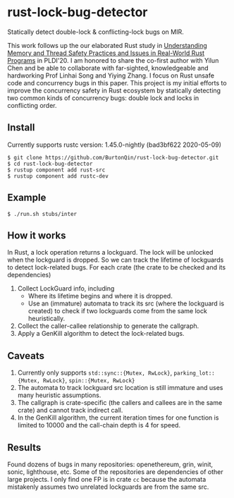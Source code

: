 # rust-lock-bug-detector
Statically detect double-lock &amp; conflicting-lock bugs on MIR.

This work follows up the our elaborated Rust study in [Understanding Memory and Thread Safety Practices and Issues in Real-World Rust Programs](https://songlh.github.io/paper/rust-study.pdf) in PLDI'20.
I am honored to share the co-first author with Yilun Chen and be able to collaborate with far-sighted, knowledgeable and hardworking Prof Linhai Song and Yiying Zhang. 
I focus on Rust unsafe code and concurrency bugs in this paper.
This project is my initial efforts to improve the concurrency safety in Rust ecosystem by statically detecting two common kinds of concurrency bugs: 
double lock and locks in conflicting order.

## Install
Currently supports rustc version: 1.45.0-nightly (bad3bf622 2020-05-09)
```
$ git clone https://github.com/BurtonQin/rust-lock-bug-detector.git
$ cd rust-lock-bug-detector
$ rustup component add rust-src
$ rustup component add rustc-dev
```

## Example
```
$ ./run.sh stubs/inter
```

## How it works
In Rust, a lock operation returns a lockguard. The lock will be unlocked when the lockguard is dropped.
So we can track the lifetime of lockguards to detect lock-related bugs.
For each crate (the crate to be checked and its dependencies)
1. Collect LockGuard info, including
   - Where its lifetime begins and where it is dropped.
   - Use an (immature) automata to track its src (where the lockguard is created) to check if two lockguards come from the same lock heuristically.
2. Collect the caller-callee relationship to generate the callgraph.
3. Apply a GenKill algorithm to detect the lock-related bugs.

## Caveats
1. Currently only supports `std::sync::{Mutex, RwLock}`, `parking_lot::{Mutex, RwLock}`, `spin::{Mutex, RwLock}`
2. The automata to track lockguard src location is still immature and uses many heuristic assumptions. 
3. The callgraph is crate-specific (the callers and callees are in the same crate) and cannot track indirect call.
4. In the GenKill algorithm, the current iteration times for one function is limited to 10000 and the call-chain depth is 4 for speed.

## Results
Found dozens of bugs in many repositories: openethereum, grin, winit, sonic, lighthouse, etc.
Some of the repositories are dependencies of other large projects.
I only find one FP is in crate `cc` because the automata mistakenly assumes two unrelated lockguards are from the same src.
